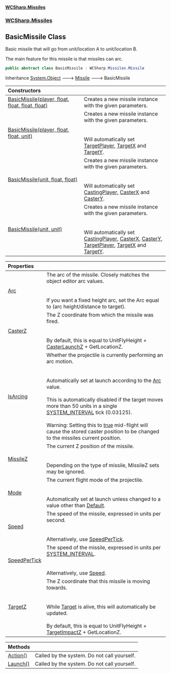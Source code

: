 #### [WCSharp.Missiles](README.md 'README')
### [WCSharp.Missiles](WCSharp.Missiles.md 'WCSharp.Missiles')

## BasicMissile Class

Basic missile that will go from unit/location A to unit/location B.  
  
The main feature for this missile is that missiles can arc.

```csharp
public abstract class BasicMissile : WCSharp.Missiles.Missile
```

Inheritance [System.Object](https://docs.microsoft.com/en-us/dotnet/api/System.Object 'System.Object') &#129106; [Missile](WCSharp.Missiles.Missile.md 'WCSharp.Missiles.Missile') &#129106; BasicMissile

| Constructors | |
| :--- | :--- |
| [BasicMissile(player, float, float, float, float)](WCSharp.Missiles.BasicMissile.BasicMissile(WCSharp.Api.player,float,float,float,float).md 'WCSharp.Missiles.BasicMissile.BasicMissile(WCSharp.Api.player, float, float, float, float)') | Creates a new missile instance with the given parameters. |
| [BasicMissile(player, float, float, unit)](WCSharp.Missiles.BasicMissile.BasicMissile(WCSharp.Api.player,float,float,WCSharp.Api.unit).md 'WCSharp.Missiles.BasicMissile.BasicMissile(WCSharp.Api.player, float, float, WCSharp.Api.unit)') | Creates a new missile instance with the given parameters.<br/><br/><br/>Will automatically set [TargetPlayer](WCSharp.Missiles.Missile.TargetPlayer.md 'WCSharp.Missiles.Missile.TargetPlayer'), [TargetX](WCSharp.Missiles.Missile.TargetX.md 'WCSharp.Missiles.Missile.TargetX') and [TargetY](WCSharp.Missiles.Missile.TargetY.md 'WCSharp.Missiles.Missile.TargetY'). |
| [BasicMissile(unit, float, float)](WCSharp.Missiles.BasicMissile.BasicMissile(WCSharp.Api.unit,float,float).md 'WCSharp.Missiles.BasicMissile.BasicMissile(WCSharp.Api.unit, float, float)') | Creates a new missile instance with the given parameters.<br/><br/><br/>Will automatically set [CastingPlayer](WCSharp.Missiles.Missile.CastingPlayer.md 'WCSharp.Missiles.Missile.CastingPlayer'), [CasterX](WCSharp.Missiles.Missile.CasterX.md 'WCSharp.Missiles.Missile.CasterX') and [CasterY](WCSharp.Missiles.Missile.CasterY.md 'WCSharp.Missiles.Missile.CasterY'). |
| [BasicMissile(unit, unit)](WCSharp.Missiles.BasicMissile.BasicMissile(WCSharp.Api.unit,WCSharp.Api.unit).md 'WCSharp.Missiles.BasicMissile.BasicMissile(WCSharp.Api.unit, WCSharp.Api.unit)') | Creates a new missile instance with the given parameters.<br/><br/><br/>Will automatically set [CastingPlayer](WCSharp.Missiles.Missile.CastingPlayer.md 'WCSharp.Missiles.Missile.CastingPlayer'), [CasterX](WCSharp.Missiles.Missile.CasterX.md 'WCSharp.Missiles.Missile.CasterX'), [CasterY](WCSharp.Missiles.Missile.CasterY.md 'WCSharp.Missiles.Missile.CasterY'),<br/>            [TargetPlayer](WCSharp.Missiles.Missile.TargetPlayer.md 'WCSharp.Missiles.Missile.TargetPlayer'), [TargetX](WCSharp.Missiles.Missile.TargetX.md 'WCSharp.Missiles.Missile.TargetX') and [TargetY](WCSharp.Missiles.Missile.TargetY.md 'WCSharp.Missiles.Missile.TargetY'). |

| Properties | |
| :--- | :--- |
| [Arc](WCSharp.Missiles.BasicMissile.Arc.md 'WCSharp.Missiles.BasicMissile.Arc') | The arc of the missile. Closely matches the object editor arc values.<br/><br/><br/>If you want a fixed height arc, set the Arc equal to (arc height/distance to target). |
| [CasterZ](WCSharp.Missiles.BasicMissile.CasterZ.md 'WCSharp.Missiles.BasicMissile.CasterZ') | The Z coordinate from which the missile was fired.<br/><br/><br/>By default, this is equal to UnitFlyHeight + [CasterLaunchZ](WCSharp.Missiles.Missile.CasterLaunchZ.md 'WCSharp.Missiles.Missile.CasterLaunchZ') + GetLocationZ. |
| [IsArcing](WCSharp.Missiles.BasicMissile.IsArcing.md 'WCSharp.Missiles.BasicMissile.IsArcing') | Whether the projectile is currently performing an arc motion.<br/><br/><br/>Automatically set at launch according to the [Arc](WCSharp.Missiles.BasicMissile.Arc.md 'WCSharp.Missiles.BasicMissile.Arc') value.<br/><br/>This is automatically disabled if the target moves more than 50 units in a single [SYSTEM_INTERVAL](../WCSharp.Events/WCSharp.Events.PeriodicEvents.SYSTEM_INTERVAL.md 'WCSharp.Events.PeriodicEvents.SYSTEM_INTERVAL') tick (0.03125).<br/><br/>Warning: Setting this to [true](https://docs.microsoft.com/en-us/dotnet/csharp/language-reference/builtin-types/bool 'https://docs.microsoft.com/en-us/dotnet/csharp/language-reference/builtin-types/bool') mid-flight will cause the stored caster position to be changed to the missiles current position. |
| [MissileZ](WCSharp.Missiles.BasicMissile.MissileZ.md 'WCSharp.Missiles.BasicMissile.MissileZ') | The current Z position of the missile.<br/><br/><br/>Depending on the type of missile, MissileZ sets may be ignored. |
| [Mode](WCSharp.Missiles.BasicMissile.Mode.md 'WCSharp.Missiles.BasicMissile.Mode') | The current flight mode of the projectile.<br/><br/><br/>Automatically set at launch unless changed to a value other than [Default](WCSharp.Missiles.BasicMissile.FlightMode.md#WCSharp.Missiles.BasicMissile.FlightMode.Default 'WCSharp.Missiles.BasicMissile.FlightMode.Default'). |
| [Speed](WCSharp.Missiles.BasicMissile.Speed.md 'WCSharp.Missiles.BasicMissile.Speed') | The speed of the missile, expressed in units per second.<br/><br/><br/>Alternatively, use [SpeedPerTick](WCSharp.Missiles.Missile.SpeedPerTick.md 'WCSharp.Missiles.Missile.SpeedPerTick'). |
| [SpeedPerTick](WCSharp.Missiles.BasicMissile.SpeedPerTick.md 'WCSharp.Missiles.BasicMissile.SpeedPerTick') | The speed of the missile, expressed in units per [SYSTEM_INTERVAL](../WCSharp.Events/WCSharp.Events.PeriodicEvents.SYSTEM_INTERVAL.md 'WCSharp.Events.PeriodicEvents.SYSTEM_INTERVAL').<br/><br/><br/>Alternatively, use [Speed](WCSharp.Missiles.Missile.Speed.md 'WCSharp.Missiles.Missile.Speed'). |
| [TargetZ](WCSharp.Missiles.BasicMissile.TargetZ.md 'WCSharp.Missiles.BasicMissile.TargetZ') | The Z coordinate that this missile is moving towards.<br/><br/><br/>While [Target](WCSharp.Missiles.Missile.Target.md 'WCSharp.Missiles.Missile.Target') is alive, this will automatically be updated.<br/><br/>By default, this is equal to UnitFlyHeight + [TargetImpactZ](WCSharp.Missiles.Missile.TargetImpactZ.md 'WCSharp.Missiles.Missile.TargetImpactZ') + GetLocationZ. |

| Methods | |
| :--- | :--- |
| [Action()](WCSharp.Missiles.BasicMissile.Action().md 'WCSharp.Missiles.BasicMissile.Action()') | Called by the system. Do not call yourself. |
| [Launch()](WCSharp.Missiles.BasicMissile.Launch().md 'WCSharp.Missiles.BasicMissile.Launch()') | Called by the system. Do not call yourself. |
